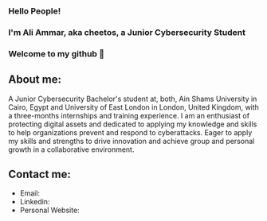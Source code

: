 ### Hello People!
### I'm Ali Ammar, aka cheetos, a Junior Cybersecurity Student
### Welcome to my github 👋


## About me:
A Junior Cybersecurity Bachelor's student at, both, Ain Shams University in Cairo, Egypt and University of East London in London, United Kingdom, with a three-months internships and training experience. I am an enthusiast of protecting digital assets and dedicated to applying my knowledge and skills to help organizations prevent and respond to cyberattacks.
Eager to apply my skills and strengths to drive innovation and achieve group and personal growth in a collaborative environment.

## Contact me:
- Email:
- Linkedin:
- Personal Website:
